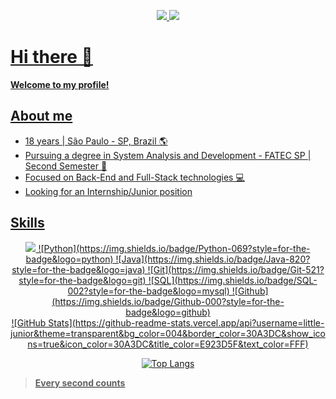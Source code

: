 <div align="center">

<a target='_blank' href="mailto:eulittlejunior@gmail.com"> <img src="https://img.shields.io/badge/Contact-952?style=for-the-badge&logo=gmail">
<a target='_blank' href="https://www.linkedin.com/in/jonas-leite-b6b5a0268/"> <img src="https://img.shields.io/badge/Linkedin-069?style=for-the-badge&logo=linkedin"> 

</div>

# Hi there 👋

**Welcome to my profile!**

## About me

- 18 years | São Paulo - SP, Brazil 🌎
- Pursuing a degree in System Analysis and Development - FATEC SP | Second Semester 🏫
- Focused on Back-End and Full-Stack technologies 💻
- Looking for an Internship/Junior position  


## Skills

<div align="center">
 <img src="https://img.shields.io/badge/HTML-220?style=for-the-badge&logo=html5">
 ![Python](https://img.shields.io/badge/Python-069?style=for-the-badge&logo=python) 
 ![Java](https://img.shields.io/badge/Java-820?style=for-the-badge&logo=java) 
 ![Git](https://img.shields.io/badge/Git-521?style=for-the-badge&logo=git)
 ![SQL](https://img.shields.io/badge/SQL-002?style=for-the-badge&logo=mysql)
 ![Github](https://img.shields.io/badge/Github-000?style=for-the-badge&logo=github)
</div>

<div align="center">
 ![GitHub Stats](https://github-readme-stats.vercel.app/api?username=little-junior&theme=transparent&bg_color=004&border_color=30A3DC&show_icons=true&icon_color=30A3DC&title_color=E923D5F&text_color=FFF)

 ![Top Langs](https://github-readme-stats-git-masterrstaa-rickstaa.vercel.app/api/top-langs/?username=little-junior&layout=compact&bg_color=004&border_color=30A3DC&title_color=E923D5F&text_color=FFF)
</div>

> **Every second counts**
